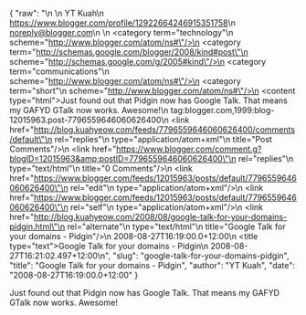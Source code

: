 {
  "raw": "<entry>\n  <author>\n    <name>YT Kuah</name>\n    <uri>https://www.blogger.com/profile/12922664246915351758</uri>\n    <email>noreply@blogger.com</email>\n  </author>\n  <category term=\"technology\"\n    scheme=\"http://www.blogger.com/atom/ns#\"/>\n  <category term=\"http://schemas.google.com/blogger/2008/kind#post\"\n    scheme=\"http://schemas.google.com/g/2005#kind\"/>\n  <category term=\"communications\"\n    scheme=\"http://www.blogger.com/atom/ns#\"/>\n  <category term=\"short\"\n    scheme=\"http://www.blogger.com/atom/ns#\"/>\n  <content type=\"html\">Just found out that Pidgin now has Google Talk. That means my GAFYD GTalk now works. Awesome!</content>\n  <id>tag:blogger.com,1999:blog-12015963.post-7796559646060626400</id>\n  <link href=\"http://blog.kuahyeow.com/feeds/7796559646060626400/comments/default\"\n    rel=\"replies\"\n    type=\"application/atom+xml\"\n    title=\"Post Comments\"/>\n  <link href=\"https://www.blogger.com/comment.g?blogID=12015963&amp;postID=7796559646060626400\"\n    rel=\"replies\"\n    type=\"text/html\"\n    title=\"0 Comments\"/>\n  <link href=\"https://www.blogger.com/feeds/12015963/posts/default/7796559646060626400\"\n    rel=\"edit\"\n    type=\"application/atom+xml\"/>\n  <link href=\"https://www.blogger.com/feeds/12015963/posts/default/7796559646060626400\"\n    rel=\"self\"\n    type=\"application/atom+xml\"/>\n  <link href=\"http://blog.kuahyeow.com/2008/08/google-talk-for-your-domains-pidgin.html\"\n    rel=\"alternate\"\n    type=\"text/html\"\n    title=\"Google Talk for your domains - Pidgin\"/>\n  <published>2008-08-27T16:19:00.0+12:00</published>\n  <title type=\"text\">Google Talk for your domains - Pidgin</title>\n  <updated>2008-08-27T16:21:02.497+12:00</updated>\n</entry>",
  "slug": "google-talk-for-your-domains-pidgin",
  "title": "Google Talk for your domains - Pidgin",
  "author": "YT Kuah",
  "date": "2008-08-27T16:19:00.0+12:00"
}

Just found out that Pidgin now has Google Talk. That means my GAFYD GTalk now works. Awesome!